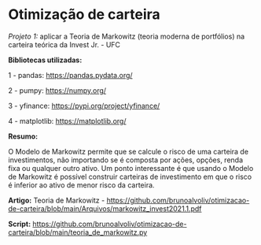 # Otimização de carteira

*Projeto 1:* aplicar a Teoria de Markowitz (teoria moderna de portfólios) na carteira teórica da Invest Jr. - UFC

**Bibliotecas utilizadas:**

1 - pandas: https://pandas.pydata.org/

2 - pumpy: https://numpy.org/

3 - yfinance: https://pypi.org/project/yfinance/

4 - matplotlib: https://matplotlib.org/

**Resumo:**

O Modelo de Markowitz permite que se calcule o risco de uma carteira de investimentos, não importando se é composta por ações, opções, renda fixa ou qualquer outro ativo. Um ponto interessante é que usando o Modelo de Markowitz é possível construir carteiras de investimento em que o risco é inferior ao ativo de menor risco da carteira. 

**Artigo:** Teoria de Markowitz - https://github.com/brunoalvoliv/otimizacao-de-carteira/blob/main/Arquivos/markowitz_invest2021.1.pdf

**Script:** https://github.com/brunoalvoliv/otimizacao-de-carteira/blob/main/teoria_de_markowitz.py
